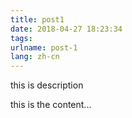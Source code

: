 ```yaml
---
title: post1
date: 2018-04-27 18:23:34
tags:
urlname: post-1
lang: zh-cn
---
```

this is description
<!-- more -->
this is the content...